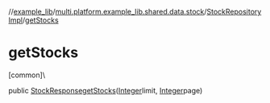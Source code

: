 //[example_lib](../../../index.md)/[multi.platform.example_lib.shared.data.stock](../index.md)/[StockRepositoryImpl](index.md)/[getStocks](get-stocks.md)

# getStocks

[common]\

public [StockResponse](../../multi.platform.example_lib.shared.data.stock.network.response/-stock-response/index.md)[getStocks](get-stocks.md)([Integer](https://developer.android.com/reference/kotlin/java/lang/Integer.html)limit, [Integer](https://developer.android.com/reference/kotlin/java/lang/Integer.html)page)

